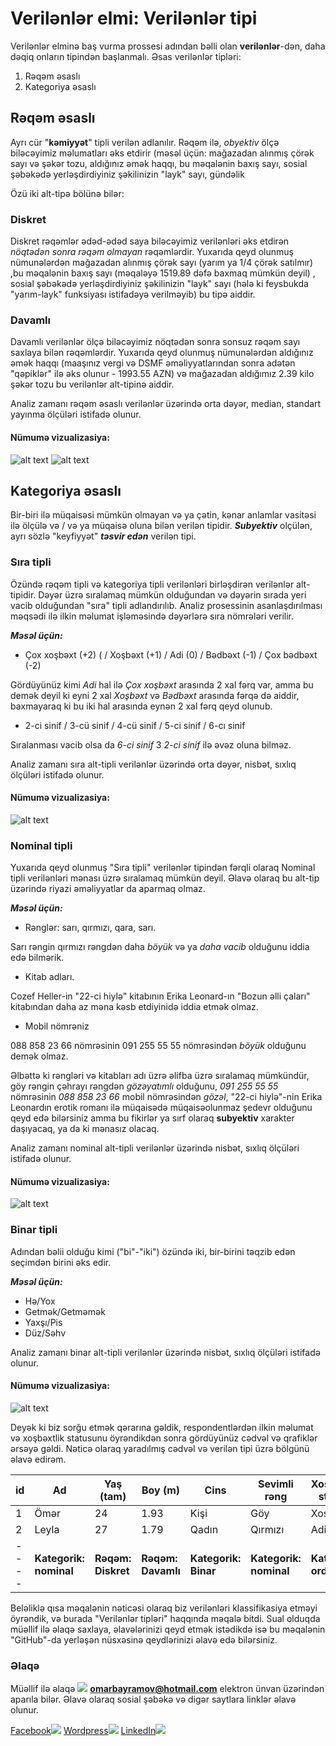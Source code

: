 
# Verilənlər elmi: Verilənlər tipi

Verilənlər elminə baş vurma prossesi adından bəlli olan **verilənlər**-dən, daha dəqiq onların tipindən başlanmalı. Əsas verilənlər tipləri:

1. Rəqəm əsaslı
2. Kategoriya əsaslı

## Rəqəm əsaslı

Ayrı cür "**kəmiyyət**" tipli verilən adlanılır. Rəqəm ilə, *obyektiv* ölçə biləcəyimiz məlumatları əks etdirir (məsəl üçün: mağazadan alınmış çörək sayı və şəkər tozu, aldığınız əmək haqqı, bu məqalənin baxış sayı, sosial şəbəkədə yerləşdirdiyiniz şəkilinizin "layk" sayı, gündəlik 

Özü iki alt-tipə bölünə bilər:

### Diskret

Diskret rəqəmlər ədəd-ədəd saya biləcəyimiz verilənləri əks etdirən *nöqtədən sonra rəqəm olmayan* rəqəmlərdir. Yuxarıda qeyd olunmuş nümunələrdən mağazadan alınmış çörək sayı (yarım ya 1/4 çörək satılmır) ,bu məqalənin baxış sayı (məqaləyə 1519.89 dəfə baxmaq mümkün deyil) , sosial şəbəkədə yerləşdirdiyiniz şəkilinizin "layk" sayı (hələ ki feysbukda "yarım-layk" funksiyası istifadəyə verilməyib) bu tipə aiddir.


### Davamlı

Davamlı verilənlər ölçə biləcəyimiz nöqtədən sonra sonsuz rəqəm sayı saxlaya bilən rəqəmlərdir. Yuxarıda qeyd olunmuş nümunələrdən aldığınız əmək haqqı (maaşınız vergi və DSMF əməliyyatlarından sonra adətən "qəpiklər" ilə əks olunur - 1993.55 AZN) və mağazadan aldığımız 2.39 kilo şəkər tozu bu verilənlər alt-tipinə aiddir.

Analiz zamanı rəqəm əsaslı verilənlər üzərində orta dəyər, median, standart yayınma ölçüləri istifadə olunur.

#### Nümumə vizualizasiya:
![alt text](https://github.com/limpapud/data_science_tutorials_projects/blob/master/DataScience_Tutorials/AZ/assets/digit_01.png)
![alt text](https://github.com/limpapud/data_science_tutorials_projects/blob/master/DataScience_Tutorials/AZ/assets/digit_02.png)


## Kategoriya əsaslı

Bir-biri ilə müqaisəsi mümkün olmayan və ya çətin, kənar anlamlar vasitəsi ilə ölçülə və / və ya müqaisə oluna bilən verilən tipidir.
***Subyektiv*** olçülən, ayrı sözlə "keyfiyyət" ***təsvir edən*** verilən tipi.

### Sıra tipli

Özündə rəqəm tipli və kategoriya tipli verilənləri birləşdirən verilənlər alt-tipidir. Dəyər üzrə sıralamaq mümkün olduğundan və dəyərin sırada yeri vacib olduğundan "sıra" tipli adlandırılıb. Analiz prosessinin asanlaşdırılması məqsədi ilə ilkin məlumat işləməsində dəyərlərə sıra nömrələri verilir.

***Məsəl üçün:***
* Çox xoşbəxt (+2) ( / Xoşbəxt (+1) / Adi (0) / Bədbəxt (-1) / Çox bədbəxt (-2)

Gördüyünüz kimi *Adi* hal ilə *Çox xoşbəxt* arasında 2 xal fərq var, amma bu demək deyil ki eyni 2 xal *Xoşbəxt* və *Bədbəxt* arasında fərqə də aiddir, baxmayaraq ki bu iki hal arasında eynən 2 xal fərq qeyd olunub.
* 2-ci sinif / 3-cü sinif / 4-cü sinif / 5-ci sinif / 6-cı sinif

Sıralanması vacib olsa da *6-ci sinif* 3 *2-ci sinif* ilə əvəz oluna bilməz.

Analiz zamanı sıra alt-tipli verilənlər üzərində orta dəyər, nisbət, sıxlıq ölçüləri istifadə olunur.

#### Nümumə vizualizasiya:
![alt text](https://github.com/limpapud/data_science_tutorials_projects/blob/master/DataScience_Tutorials/AZ/assets/ordinal_01.png)

### Nominal tipli

Yuxarıda qeyd olunmuş "Sıra tipli" verilənlər tipindən fərqli olaraq Nominal tipli verilənləri mənası üzrə sıralamaq mümkün deyil. Əlavə olaraq bu alt-tip  üzərində riyazi əməliyyatlar da aparmaq olmaz.

***Məsəl üçün:***
* Rənglər: sarı, qırmızı, qara, sarı.

Sarı rəngin qırmızı rəngdən daha *böyük* və ya *daha vacib* olduğunu iddia edə bilmərik.

* Kitab adları.

Cozef Heller-in "22-ci hiylə" kitabının Erika Leonard-ın "Bozun əlli çaları" kitabından daha az məna kəsb etdiyinidə iddia etmək olmaz.

* Mobil nömrəniz

088 858 23 66 nömrəsinin 091 255 55 55 nömrəsindən *böyük* olduğunu demək olmaz. 

Əlbəttə ki rəngləri və kitabları adı üzrə əlifba üzrə sıralamaq mümkündür, göy rəngin çəhrayı rəngdən *gözəyatımlı* olduğunu, *091 255 55 55* nömrəsinin *088 858 23 66* mobil nömrəsindən *gözəl*, "22-ci hiylə"-nin Erika Leonardın erotik romanı ilə müqaisədə müqaisəolunmaz şedevr olduğunu qeyd edə bilərsiniz amma bu fikirlər ya sırf olaraq **subyektiv** xarakter daşıyacaq, ya da ki mənasız olacaq.

Analiz zamanı nominal alt-tipli verilənlər üzərində nisbət, sıxlıq ölçüləri istifadə olunur.
#### Nümumə vizualizasiya:
![alt text](https://github.com/limpapud/data_science_tutorials_projects/blob/master/DataScience_Tutorials/AZ/assets/nominal_01.PNG)



### Binar tipli

Adından bəlii olduğu kimi ("bi"-"iki") özündə iki, bir-birini təqzib edən seçimdən birini əks edir.

***Məsəl üçün:***

* Hə/Yox
* Getmək/Getməmək
* Yaxşı/Pis
* Düz/Səhv

Analiz zamanı binar alt-tipli verilənlər üzərində nisbət, sıxlıq ölçüləri istifadə olunur.

#### Nümumə vizualizasiya:
![alt text](https://github.com/limpapud/data_science_tutorials_projects/blob/master/DataScience_Tutorials/AZ/assets/boolean_01.PNG)

Deyək ki biz sorğu etmək qərarına gəldik, respondentlərdən ilkin məlumat və xoşbəxtlik statusunu öyrəndikdən sonra gördüyünüz cədvəl və qrafiklər ərsəyə gəldi. Nəticə olaraq yaradılmış cədvəl və verilən tipi üzrə bölgünü əlavə edirəm.

| id   | Ad                     | Yaş (tam)          | Boy (m)            | Cins                 | Sevimli rəng            | Xoşbəxtlik statusu     |
|------|------------------------|--------------------|--------------------|----------------------|-------------------------|------------------------|
| 1    | Ömər                   | 24                 | 1.93               | Kişi                 | Göy                     | Xoşbəxt                |
| 2    | Leyla                  | 27                 | 1.79               | Qadın                | Qırmızı                 | Adi                    |
| ---- | **Kategorik: nominal** | **Rəqəm: Diskret** | **Rəqəm: Davamlı** | **Kategorik: Binar** | **Kategorik: nominal**  | **Kategorik: ordinal** |

Beləliklə qısa məqalənin nəticəsi olaraq biz verilənləri klassifikasiya etməyi öyrəndik, və burada "Verilənlər tipləri" haqqında məqalə bitdi. Sual olduqda müəllif ilə əlaqə saxlaya, əlavələrinizi qeyd etmək istədikdə isə bu məqalənin "GitHub"-da yerləşən nüsxəsinə qeydlərinizi əlavə edə bilərsiniz.

### Əlaqə

Müəllif ilə əlaqə [![](https://www.shareicon.net/data/16x16/2015/11/02/665918_email_512x512.png)](mailto:omarbayramov@hotmail.com) **omarbayramov@hotmail.com** elektron ünvan üzərindən aparıla bilər.
Əlavə olaraq sosial şəbəkə və digər saytlara linklər əlavə olunur.

[Facebook![](https://www.shareicon.net/data/32x32/2016/06/20/606800_facebook_48x48.png)](https://www.facebook.com/Omar.X.Bayramov)
[Wordpress![](https://www.shareicon.net/data/32x32/2016/07/14/606997_wordpress_64x64.png)](https://omarbayramov.wordpress.com/) [LinkedIn![](https://www.shareicon.net/data/32x32/2016/06/20/606446_linkedin_48x48.png)](https://www.linkedin.com/in/omarbayramov/)
